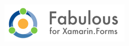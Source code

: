 # <img src="../assets/logo-title-fabulous-xamarinforms.png" height="120px" alt="Fabulous for Xamarin.Forms" />